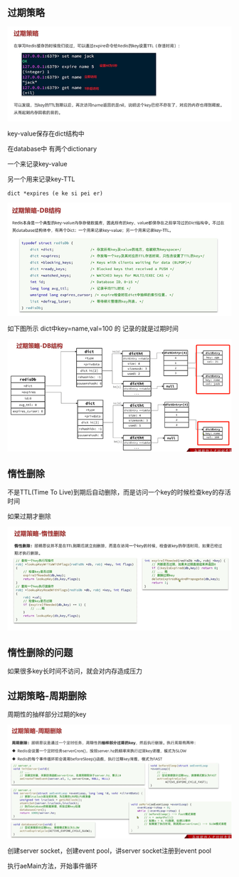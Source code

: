 过期策略
---

![img_166.png](img_166.png)


key-value保存在dict结构中

在database中 有两个dictionary 

一个来记录key-value

另一个用来记录key-TTL

    dict *expires (e ke si pei er)

![img_167.png](img_167.png)

如下图所示 dict中key=name,val=100 的 记录的就是过期时间

![img_168.png](img_168.png)

惰性删除
---

不是TTL(Time To Live)到期后自动删除，而是访问一个key的时候检查key的存活时间

如果过期才删除

![img_169.png](img_169.png)

惰性删除的问题
---

如果很多key长时间不访问，就会对内存造成压力

过期策略-周期删除
---

周期性的抽样部分过期的key

![img_170.png](img_170.png)


创建server socket，创建event pool，讲server socket注册到event pool

执行aeMain方法，开始事件循环